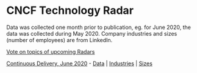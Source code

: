 # CNCF Technology Radar

Data was collected one month prior to publication, eg. for June 2020, the data was collected during May 2020. Company industries and sizes (number of employees) are from LinkedIn.

[Vote on topics of upcoming Radars](https://cncf.io/tech-radar)

[Continuous Delivery, June 2020](https://www.cncf.io/blog/2020/06/12/introducing-the-cncf-technology-radar/) - [Data](cncf-end-user-tech-radar-2020-06-data.csv) | [Industries](cncf-end-user-tech-radar-2020-06-industries.csv) | [Sizes](cncf-end-user-tech-radar-2020-06-size.csv)
